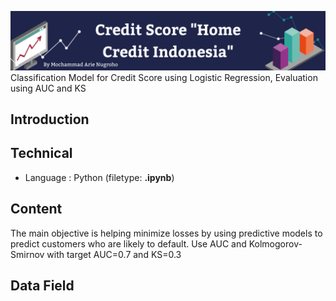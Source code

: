 ![This is an image](https://github.com/arienugroho050396/Credit-Score-HCI/blob/main/header.png)
Classification Model for Credit Score using Logistic Regression, Evaluation using AUC and KS 
## Introduction

## Technical 
- Language : Python (filetype: **.ipynb**)
 
## Content 
The main objective is helping minimize losses by using predictive models to predict customers who are likely to default. Use AUC and Kolmogorov-Smirnov with target AUC=0.7 and KS=0.3  
 
## Data Field 
 
  
 
 
